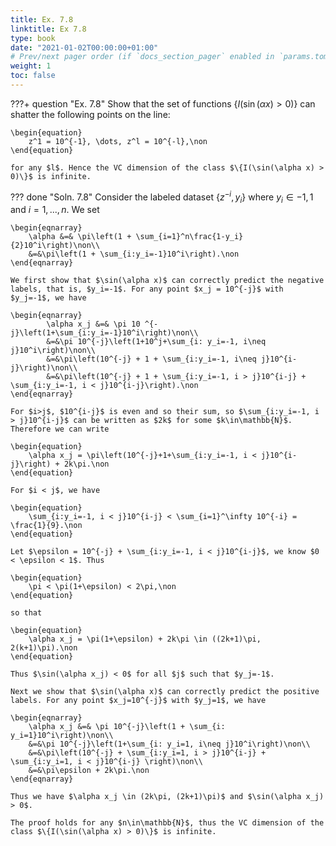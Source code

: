 ```yaml
---
title: Ex. 7.8
linktitle: Ex 7.8
type: book
date: "2021-01-02T00:00:00+01:00"
# Prev/next pager order (if `docs_section_pager` enabled in `params.toml`)
weight: 1
toc: false
---
```


???+ question "Ex. 7.8"
    Show that the set of functions $\{I(\sin(\alpha x) > 0)\}$ can shatter the following points on the line:

    \begin{equation}
		z^1 = 10^{-1}, \dots, z^l = 10^{-l},\non
	\end{equation}

    for any $l$. Hence the VC dimension of the class $\{I(\sin(\alpha x) > 0)\}$ is infinite.

??? done "Soln. 7.8"
    Consider the labeled dataset $\{z^{-i}, y_i\}$ where $y_i\in {-1, 1}$ and $i=1,..., n$.
	We set 

    \begin{eqnarray}
		\alpha &=& \pi\left(1 + \sum_{i=1}^n\frac{1-y_i}{2}10^i\right)\non\\
		&=&\pi\left(1 + \sum_{i:y_i=-1}10^i\right).\non
	\end{eqnarray}

    We first show that $\sin(\alpha x)$ can correctly predict the negative labels, that is, $y_i=-1$. For any point $x_j = 10^{-j}$ with $y_j=-1$, we have

    \begin{eqnarray}
		    \alpha x_j &=& \pi 10 ^{-j}\left(1+\sum_{i:y_i=-1}10^i\right)\non\\
		    &=&\pi 10^{-j}\left(1+10^j+\sum_{i: y_i=-1, i\neq j}10^i\right)\non\\
		    &=&\pi\left(10^{-j} + 1 + \sum_{i:y_i=-1, i\neq j}10^{i-j}\right)\non\\
		    &=&\pi\left(10^{-j} + 1 + \sum_{i:y_i=-1, i > j}10^{i-j} + \sum_{i:y_i=-1, i < j}10^{i-j}\right).\non
    \end{eqnarray}

    For $i>j$, $10^{i-j}$ is even and so their sum, so $\sum_{i:y_i=-1, i > j}10^{i-j}$ can be written as $2k$ for some $k\in\mathbb{N}$. Therefore we can write

    \begin{equation}
        \alpha x_j = \pi\left(10^{-j}+1+\sum_{i:y_i=-1, i < j}10^{i-j}\right) + 2k\pi.\non
    \end{equation}

    For $i < j$, we have

    \begin{equation}
        \sum_{i:y_i=-1, i < j}10^{i-j} < \sum_{i=1}^\infty 10^{-i} = \frac{1}{9}.\non
    \end{equation}

    Let $\epsilon = 10^{-j} + \sum_{i:y_i=-1, i < j}10^{i-j}$, we know $0 < \epsilon < 1$. Thus  

    \begin{equation}
        \pi < \pi(1+\epsilon) < 2\pi,\non
    \end{equation}

    so that

    \begin{equation}
        \alpha x_j = \pi(1+\epsilon) + 2k\pi \in ((2k+1)\pi, 2(k+1)\pi).\non 
    \end{equation}

    Thus $\sin(\alpha x_j) < 0$ for all $j$ such that $y_j=-1$.

	Next we show that $\sin(\alpha x)$ can correctly predict the positive labels. For any point $x_j=10^{-j}$ with $y_j=1$, we have

	\begin{eqnarray}
		\alpha x_j &=& \pi 10^{-j}\left(1 + \sum_{i: y_i=1}10^i\right)\non\\
		&=&\pi 10^{-j}\left(1+\sum_{i: y_i=1, i\neq j}10^i\right)\non\\
		&=&\pi\left(10^{-j} + \sum_{i:y_i=1, i > j}10^{i-j} + \sum_{i:y_i=1, i < j}10^{i-j} \right)\non\\
		&=&\pi\epsilon + 2k\pi.\non 
	\end{eqnarray}

	Thus we have $\alpha x_j \in (2k\pi, (2k+1)\pi)$ and $\sin(\alpha x_j) > 0$.

	The proof holds for any $n\in\mathbb{N}$, thus the VC dimension of the class $\{I(\sin(\alpha x) > 0)\}$ is infinite.